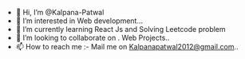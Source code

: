 - 👋 Hi, I’m @Kalpana-Patwal
- 👀 I’m interested in Web development...
- 🌱 I’m currently learning  React Js and Solving Leetcode problem 
- 💞️ I’m looking to collaborate on . Web Projects..
- 📫 How to reach me :- Mail me on Kalpanapatwal2012@gmail.com..


<!---
Kalpana-Patwal/Kalpana-Patwal is a ✨ special ✨ repository because its `README.md` (this file) appears on your GitHub profile.
You can click the Preview link to take a look at your changes.
--->
